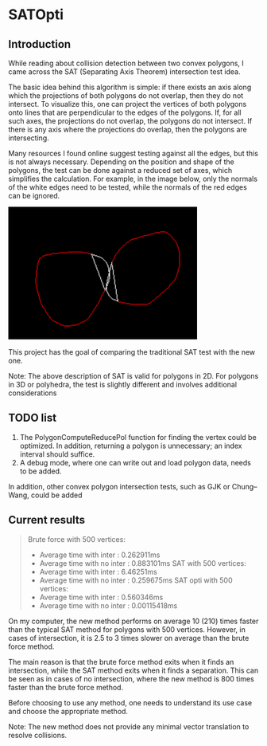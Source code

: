 ﻿# SATOpti

## Introduction

While reading about collision detection between two convex polygons, I came across the SAT (Separating Axis Theorem) intersection test idea.

The basic idea behind this algorithm is simple: if there exists an axis along which the projections of both polygons do not overlap, then they do not intersect. To visualize this, one can project the vertices of both polygons onto lines that are perpendicular to the edges of the polygons. If, for all such axes, the projections do not overlap, the polygons do not intersect. If there is any axis where the projections do overlap, then the polygons are intersecting.

Many resources I found online suggest testing against all the edges, but this is not always necessary. Depending on the position and shape of the polygons, the test can be done against a reduced set of axes, which simplifies the calculation.
For example, in the image below, only the normals of the white edges need to be tested, while the normals of the red edges can be ignored.

![Screenshot](images/PolIntersection.png)

This project has the goal of comparing the traditional SAT test with the new one.

Note: The above description of SAT is valid for polygons in 2D. For polygons in 3D or polyhedra, the test is slightly different and involves additional considerations


## TODO list
  

1. The PolygonComputeReducePol function for finding the vertex could be optimized. In addition, returning a polygon is unnecessary; an index interval should suffice.
2. A debug mode, where one can write out and load polygon data, needs to be added. 

In addition, other convex polygon intersection tests, such as GJK or Chung–Wang, could be added



## Current results 

> Brute force with 500 vertices:
> - Average time with inter : 0.262911ms
> - Average time with no inter : 0.883101ms
> SAT with 500 vertices:
> - Average time with inter : 6.46251ms
> - Average time with no inter : 0.259675ms
> SAT opti with 500 vertices:
> - Average time with inter : 0.560346ms
> - Average time with no inter : 0.00115418ms

On my computer, the new method performs on average 10 (210) times faster than the typical SAT method for polygons with 500 vertices. However, in cases of intersection, it is 2.5 to 3 times slower on average than the brute force method.

The main reason is that the brute force method exits when it finds an intersection, while the SAT method exits when it finds a separation. This can be seen as in cases of no intersection, where the new method is 800 times faster than the brute force method.

Before choosing to use any method, one needs to understand its use case and choose the appropriate method.

Note: The new method does not provide any minimal vector translation to resolve collisions.


